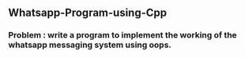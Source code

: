 ## Whatsapp-Program-using-Cpp
### Problem : write a program to implement the working of the whatsapp messaging system using oops.
